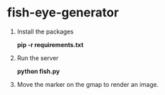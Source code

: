 # fish-eye-generator

1. Install the packages
    
    **pip -r requirements.txt**
    
2. Run the server

    **python fish.py**
    
3. Move the marker on the gmap to render an image.
